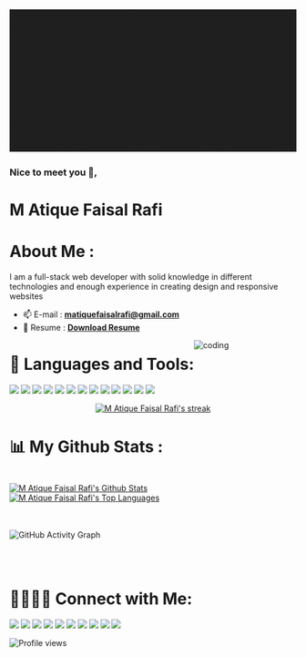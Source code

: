 <img src="./images/M Atique Faisal Rafi (1).gif"  width="1000" height="250">

### Nice to meet you 👋,


# M Atique Faisal Rafi


# About Me :
I am a full-stack web developer with solid knowledge in different technologies and enough experience in creating design and responsive websites

- 📫 E-mail : **matiquefaisalrafi@gmail.com**
- 📄 Resume : [**Download Resume**](https://docs.google.com/document/d/12Ycj6MxZY0LYDQn8oB0ZkVJQqp18Oovso-qvhoXt6Ws/edit?usp=sharing)

<img align="right" alt="coding" width="180" src="https://c.tenor.com/41I-iMyClCgAAAAd/programmer-programming.gif">

# 🚀 Languages and Tools:


<p align="left">
<img src="https://img.icons8.com/color/48/000000/c-plus-plus-logo.png"/>
<img src="https://img.icons8.com/color/48/000000/css3.png"/>
<img src="https://img.icons8.com/color/48/000000/html-5--v1.png"/>
<img src="https://img.icons8.com/color/50/000000/bootstrap.png"/>
<img src="https://img.icons8.com/color/50/000000/javascript--v1.png"/>
<img src="https://img.icons8.com/cute-clipart/50/000000/react-native.png"/>
<img src="https://img.icons8.com/color/48/000000/material-ui.png"/>
<img src="https://img.icons8.com/color/48/000000/firebase.png"/>
<img src="https://img.icons8.com/color/48/000000/mongodb.png"/>
 <img src="https://img.icons8.com/color/48/000000/heroku.png"/>
 <img src="https://img.icons8.com/color/48/000000/nodejs.png"/>
 <img src="https://img.icons8.com/color/48/000000/redux.png"/>
 <img src="https://img.icons8.com/color/48/000000/sass.png"/>
 </p>
 
 <p align="center">
    <a href="https://github.com/matiquefaisal/github-readme-streak-stats">
        <img title="🔥 Get streak stats for your profile at git.io/streak-stats" alt="M Atique Faisal Rafi's streak" src="https://github-readme-streak-stats.herokuapp.com/?user=matiquefaisal&theme=black-ice&hide_border=true&stroke=0000&background=060A0CD0"/>
    </a>
</p>
 

 
 
# 📊 My Github Stats :

 <br/>
    <a href="https://github.com/matiquefaisal/github-readme-stats"><img alt="M Atique Faisal Rafi's Github Stats" src="https://github-readme-stats.vercel.app/api?username=matiquefaisal&show_icons=true&count_private=true&theme=react&hide_border=true&bg_color=0D1117" /></a>
  <a href="https://github.com/matiquefaisal/github-readme-stats"><img alt="M Atique Faisal Rafi's Top Languages" src="https://github-readme-stats.vercel.app/api/top-langs/?username=matiquefaisal&langs_count=8&count_private=true&layout=compact&theme=react&hide_border=true&bg_color=0D1117" /></a>
  <br/>
  
  <br/>
<br/>

![GitHub Activity Graph](https://activity-graph.herokuapp.com/graph?username=matiquefaisal&bg_color=0D1117&color=5BCDEC&line=5BCDEC&point=FFFFFF&hide_border=true)  

<br/>
<br/>


 


 







 

# 👨‍👩‍👦‍👦 Connect with Me:
<p align="left">
<a href = "https://www.facebook.com/matiquefaisalrafi/"><img src="https://img.icons8.com/color/48/000000/facebook-new.png"/></a>
<a href = "https://www.linkedin.com/in/matiquefaisalrafi/"><img src="https://img.icons8.com/fluent/48/000000/linkedin.png"/></a>
<a href = "https://twitter.com/matiquefaisal"><img src="https://img.icons8.com/fluent/48/000000/twitter.png"/></a>
<a href = "https://www.instagram.com/matiquefaisalrafi//"><img src="https://img.icons8.com/fluent/48/000000/instagram-new.png"/></a>
<a href = "https://myaccount.google.com/u/2/?hl=en"><img src="https://img.icons8.com/color/48/000000/youtube-play.png"/></a>
 <a href = "https://www.pinterest.com/matiquefaisal/"><img src="https://img.icons8.com/color/48/000000/pinterest--v1.png"/></a>
<a href = "https://https://discord.com/matiquefaisalrafi#7279"><img src="https://img.icons8.com/fluency/48/000000/discord-logo.png"/></a>
 <a href = "https://myaccount.google.com/u/2/?hl=en"><img src="https://img.icons8.com/external-tal-revivo-shadow-tal-revivo/45/000000/external-researchgate-a-social-networking-site-for-scientists-and-researchers-to-share-papers-logo-shadow-tal-revivo.png"/></a>
 <a href = "https://www.reddit.com/user/matiquefaisalrafi"><img src="https://img.icons8.com/external-justicon-flat-justicon/48/000000/external-reddit-social-media-justicon-flat-justicon.png"/></a>
 <a href = "https://matiquefasialrafi.netlify.app"><img src="https://img.icons8.com/fluency/48/000000/domain.png"/></a










<br/>


![Profile views](https://gpvc.arturio.dev/matiquefaisal)  
